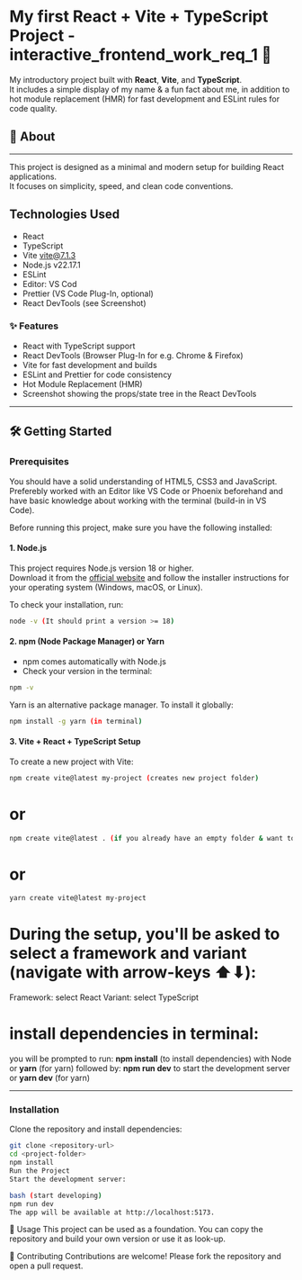 # My first React + Vite + TypeScript Project - interactive_frontend_work_req_1 🧩


My introductory project built with **React**, **Vite**, and **TypeScript**.  
It includes a simple display of my name & a fun fact about me, in addition to hot module replacement (HMR) for fast development and ESLint rules for code quality.

## 🚀 About

--------------------------------------------------------------------------------------

This project is designed as a minimal and modern setup for building React applications.  
It focuses on simplicity, speed, and clean code conventions.

## Technologies Used

- React 
- TypeScript
- Vite vite@7.1.3
- Node.js v22.17.1
- ESLint
- Editor: VS Cod
- Prettier (VS Code Plug-In, optional)
- React DevTools (see Screenshot)

### ✨ Features
- React with TypeScript support
- React DevTools (Browser Plug-In for e.g. Chrome & Firefox)
- Vite for fast development and builds
- ESLint and Prettier for code consistency
- Hot Module Replacement (HMR)
- Screenshot showing the props/state tree in the React DevTools

-----------------------------------------------------------------------------------

## 🛠️ Getting Started

### Prerequisites

You should have a solid understanding of HTML5, CSS3 and JavaScript. 
Preferebly worked with an Editor like VS Code or Phoenix beforehand and have 
basic knowledge about working with the terminal (build-in in VS Code).

Before running this project, make sure you have the following installed:

#### 1. Node.js
This project requires Node.js version 18 or higher.  
Download it from the [official website](https://nodejs.org/) and follow the installer instructions for your operating system (Windows, macOS, or Linux).

To check your installation, run:
```bash
node -v (It should print a version >= 18)
```

#### 2. npm (Node Package Manager) or Yarn

- npm comes automatically with Node.js
- Check your version in the terminal:
```bash
npm -v
```
Yarn is an alternative package manager. To install it globally:
```bash
npm install -g yarn (in terminal)
```
#### 3. Vite + React + TypeScript Setup

To create a new project with Vite:
```bash
npm create vite@latest my-project (creates new project folder)
```
# or 
```bash
npm create vite@latest . (if you already have an empty folder & want to start from there)
```
# or
```bash
yarn create vite@latest my-project
```

# During the setup, you'll be asked to select a framework and variant (navigate with arrow-keys ⬆⬇):

Framework: select React
Variant: select TypeScript

# install dependencies in terminal:

you will be prompted to run:
**npm install** (to install dependencies) with Node or 
**yarn** (for yarn)
followed by:
**npm run dev** to start the development server or
**yarn dev** (for yarn)

----------------------------------------------------------------------------------------

### Installation

Clone the repository and install dependencies:

```bash
git clone <repository-url>
cd <project-folder>
npm install
Run the Project
Start the development server:

bash (start developing)
npm run dev
The app will be available at http://localhost:5173.
```

📖 Usage
This project can be used as a foundation. You can copy the repository
and build your own version or use it as look-up.


🤝 Contributing
Contributions are welcome!
Please fork the repository and open a pull request.